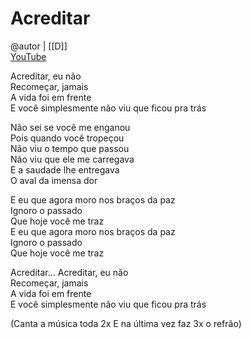 # Acreditar
@autor | [[D]]  
[YouTube](https://youtu.be/pw0JYXLTkRs)

Acreditar, eu não  
Recomeçar, jamais  
A vida foi em frente  
E você simplesmente não viu que ficou pra trás

Não sei se você me enganou  
Pois quando você tropeçou  
Não viu o tempo que passou  
Não viu que ele me carregava  
E a saudade lhe entregava  
O aval da imensa dor

E eu que agora moro nos braços da paz  
Ignoro o passado  
Que hoje você me traz  
E eu que agora moro nos braços da paz  
Ignoro o passado  
Que hoje você me traz

Acreditar...
Acreditar, eu não  
Recomeçar, jamais  
A vida foi em frente  
E você simplesmente não viu que ficou pra trás 

(Canta a música toda 2x
E na última vez faz 3x o refrão)